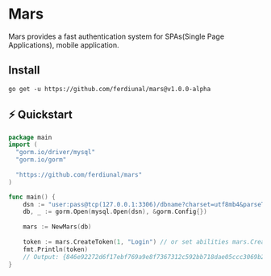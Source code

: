 # Mars

Mars provides a fast authentication system for SPAs(Single Page Applications), mobile application.

## Install

```
go get -u https://github.com/ferdiunal/mars@v1.0.0-alpha
```

## ⚡️ Quickstart
```go
package main
import (
  "gorm.io/driver/mysql"
  "gorm.io/gorm"
 
  "https://github.com/ferdiunal/mars"
)

func main() {
    dsn := "user:pass@tcp(127.0.0.1:3306)/dbname?charset=utf8mb4&parseTime=True&loc=Local"
    db, _ := gorm.Open(mysql.Open(dsn), &gorm.Config{})
    
    mars := NewMars(db)
    
    token := mars.CreateToken(1, "Login") // or set abilities mars.CreateToken(1, "Login", ["*"])
    fmt.Println(token) 
    // Output: {846e92272d6f17ebf769a9e8f7367312c592bb718dae05ccc3069b22d469b2bf 2021-09-22 00:44:05.4878583 +0300 +03 m=+0.006680401 [*]}
}

```
